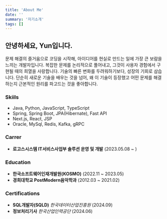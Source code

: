 ```yaml
---
title: 'About Me'
date: ''
summary: '자기소개'
tags: []
---
```


## 안녕하세요, Yun입니다.

문제 해결의 즐거움으로 코딩을 시작해, 아이디어를 현실로 만드는 일에 가장 큰 보람을 느끼는 개발자입니다. 복잡한 문제를 논리적으로 풀어내고, 그것이 사용자 경험에서 구현될 때의 희열을 사랑합니다. 기술의 빠른 변화를 두려워하기보다, 성장의 기회로 삼습니다. 단순히 새로운 기술을 배우는 것을 넘어, 왜 이 기술이 등장했고 어떤 문제를 해결하는지 근본적인 원리를 파고드는 것을 좋아합니다.

### Skiils
- Java, Python, JavaScript, TypeScript
- Spring, Spring Boot, JPA(Hibernate), Fast API
- Next.js, React, JSP
- Oracle, MySql, Redis, Kafka, gRPC

### Carrer
- __로고스시스템 IT서비스사업부 솔루션 운영 및 개발__ (2023.05.08 ~ )

### Education
- __한국소프트웨어인재개발원(KOSMO)__ (2022.11 ~ 2023.05)
- __경희대학교 PostModern음악학과__ (2012.03 ~ 2021.02)

### Certifications
- __SQL개발자(SQLD)__ _한국데이터산업진흥원_ (2024.09)
- __정보처리기사__ _한국산업인력공단_ (2024.06)